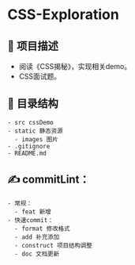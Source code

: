 # CSS-Exploration

## 🙋 项目描述
- 阅读《CSS揭秘》，实现相关demo。
- CSS面试题。

## 🏡 目录结构
```
- src cssDemo
- static 静态资源
  - images 图片
- .gitignore
- README.md 
```

## ✍️ commitLint： 
```
- 常规：
  - feat 新增
- 快速commit： 
  - format 修改格式
  - add 补充添加
  - construct 项目结构调整
  - doc 文档更新
```

